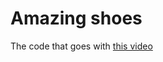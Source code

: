 # Amazing shoes
The code that goes with [this video](https://www.youtube.com/watch?v=X1dz0xRbSJc&)




